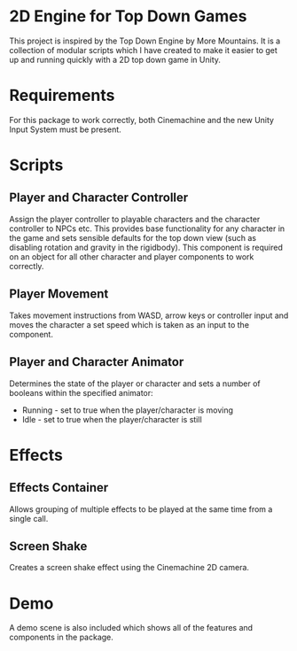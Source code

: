 # 2D Engine for Top Down Games

This project is inspired by the Top Down Engine by More Mountains. It is a collection of modular scripts 
which I have created to make it easier to get up and running quickly with a 2D top down game in Unity.

# Requirements

For this package to work correctly, both Cinemachine and the new Unity Input System must be present.

# Scripts
## Player and Character Controller

Assign the player controller to playable characters and the character controller to NPCs etc. This provides
base functionality for any character in the game and sets sensible defaults for the top down view (such as
disabling rotation and gravity in the rigidbody). This component is required on an object for all other
character and player components to work correctly.

## Player Movement

Takes movement instructions from WASD, arrow keys or controller input and moves the character a set speed
which is taken as an input to the component.

## Player and Character Animator

Determines the state of the player or character and sets a number of booleans within the specified animator:
 - Running - set to true when the player/character is moving
 - Idle - set to true when the player/character is still
	
# Effects

## Effects Container

Allows grouping of multiple effects to be played at the same time from a single call.

## Screen Shake

Creates a screen shake effect using the Cinemachine 2D camera.

# Demo

A demo scene is also included which shows all of the features and components in the package.